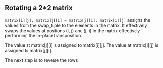 ## Rotating a 2\*2 matrix

`matrix[i][j], matrix[j][i] = matrix[j][i], matrix[i][j]`
assigns the values from the swap_tuple to the elements in the matrix. It effectively swaps the values at positions (i, j) and (j, i) in the matrix effectively performing the in-place transposition.

The value at matrix[j][i] is assigned to matrix[i][j].
The value at matrix[i][j] is assigned to matrix[j][i].

The next step is to reverse the rows
